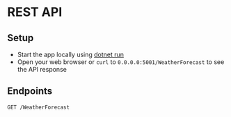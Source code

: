 # REST API

## Setup

* Start the app locally using [dotnet run](https://docs.microsoft.com/en-us/dotnet/core/tools/dotnet-run)
* Open your web browser or `curl` to `0.0.0.0:5001/WeatherForecast` to see the API response

## Endpoints

`GET /WeatherForecast`
